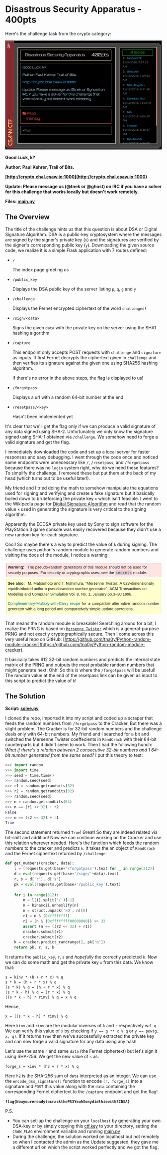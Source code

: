 # Disastrous Security Apparatus - 400pts

Here's the challenge task from the crypto category:

![Challenge](images/challenge.png)

<b>
Good Luck, k?

Author: Paul Kehrer, Trail of Bits.

[http://crypto.chal.csaw.io:1000](http://crypto.chal.csaw.io:1000)

Update: Please message us (@tnek or @ghost) on IRC if you have a solver for this challenge that works locally but doesn't work remotely.

Files: [main.py](./main.py)

 </b>

## The Overview

The title of the challenge hints us that this question is about DSA or Digital Signature Algorithm.
DSA is a public-key cryptosystem where the messages are signed by the signer's private key (`x`) and the signatures are verified by the signer's corresponding public key (`y`).
Downloading the given source code, we realize it is a simple Flask application with 7 routes defined:

- `/`

    The index page greeting us

- `/public_key`

    Displays the DSA public key of the server listing `p`, `q`, `g` and `y`

- `/challenge`

    Displays the Fernet encrypted ciphertext of the word `challenged!`

- `/sign/<data>`

    Signs the given `data` with the private key on the server using the SHA1 hashing algorithm

- `/capture`

    This endpoint only accepts POST requests with `challenge` and `signature` as inputs. It first Fernet decrypts the ciphertext given in `challenge` and then verifies its signature against the given one using SHA256 hashing algorithm.

    If there's no error in the above steps, the flag is displayed to us!

- `/forgotpass`

    Displays a url with a random 64-bit number at the end

- `/resetpass/<key>`

    Hasn't been implemented yet

It's clear that we'll get the flag only if we can produce a valid signature of any data signed using SHA-2. Unfortunately we only know the signature signed using SHA-1 obtained via `/challenge`. We somehow need to forge a valid signature and get the flag.

I immediately downloaded the code and set up a local server for faster responses and easy debugging. I went through the code once and noticed some endpoints were unnecessary like `/`, `/resetpass`, and `/forgotpass` because there was no `login` system right, why do we need these features? To simplify the challenge, I removed these but put them at the back of my head (which turns out to be useful later!).

My friend and I tried doing the math to somehow manipulate the equations used for signing and verifying and create a fake signature but it basically boiled down to bruteforcing the private key `x` which isn't feasible. I went to the Wikipedia page for [Digital Signature Algorithm](https://en.wikipedia.org/wiki/Digital_Signature_Algorithm) and read that the random value `k` used in generating the signature is very critical to the signing algorithm.

Apparently the ECDSA private key used by Sony to sign software for the PlayStation 3 game console was easily recovered because they didn't use a new random key for each signature.

Cool! So maybe there's a way to predict the value of `k` during signing. The challenge uses python's random module to generate random numbers and visiting the docs of the module, I notice a warning:

![Warning](images/warning.png)

That means the random module is breakable! Searching around for a bit, I realize the PRNG is based on [`Mersenne Twister`](https://en.wikipedia.org/wiki/Mersenne_Twister) which is a general-purpose PRNG and not exactly cryptographically secure. Then I come across this very useful repo on GitHub: [https://github.com/tna0y/Python-random-module-cracker](https://github.com/tna0y/Python-random-module-cracker).

It basically takes 612 32-bit random numbers and predicts the internal state matrix of the PRNG and outputs the most probable random numbers that might generate next. Ohh! So this is where the `/forgotpass` will be useful! The random value at the end of the resetpass link can be given as input to this script to predict the value of `k`!

## The Solution

**Script: [solve.py](solve.py)**

I cloned the repo, imported it into my script and coded up a scraper that feeds the random numbers from `/forgotpass` to the Cracker. But there was a slight problem. The Cracker is for 32-bit random numbers and the challenge deals only with 64-bit numbers. My friend and I searched for a bit and switched the Mersenne Twister coeffecients in `RandCrack` with their 64-bit counterparts but it didn't seem to work. Then I had the following hunch: *What if there's a relation between 2 consecutive 32-bit numbers and 1 64-bit number generated from the same seed?* I put this theory to test:

```py
>>> import random
>>> import time
>>> seed = time.time()
>>> random.seed(seed)
>>> r1 = random.getrandbits(32)
>>> r2 = random.getrandbits(32)
>>> random.seed(seed)
>>> n = random.getrandbits(64)
>>> n == (r1 << 32) + r2
False
>>> n == (r2 << 32) + r1
True
```

The second statement returned `True`! Great! So they are indeed related via bit-shift and addition! Now we can continue working on the Cracker and use this relation wherever needed. Here's the function which feeds the random numbers to the cracker and predicts `k`. It takes the an object of `RandCrack` and the Fernet ciphertext returned by `/challenge`:

```py
def get_numbers(cracker, data):
    l = [requests.get(base+'/forgotpass').text for _ in range(312)]
    d = eval(requests.get(base+'/sign/'+data).text)
    r, s = d['r'], d['s']    
    pk = eval(requests.get(base+'/public_key').text)
    
    for i in range(312):
        n = l[i].split('/')[-1]
        n = binascii.unhexlify(n)
        n = struct.unpack('>Q', n)[0]
        r1 = n & (0xffffffff)
        r2 = (n & (0xffffffff00000000)) >> 32
        assert (n == ((r2 << 32) + r1))
        cracker.submit(r1)
        cracker.submit(r2)
    k = cracker.predict_randrange(2, pk['q'])
    return pk, r, s, k
```

It returns the `public_key`, `r`, `s` and *hopefully* the correctly predicted `k`. Now we can do some math and get the private key `x` from this data. We know that:
```
s = kinv * (h + r * x) % q
s * k = (h + r * x) % q
(s * k) % q = (h + r * x) % q
(s * k - h) % q = (r * x) % q
((s * k - h) * rinv) % q = x % q
```
Hence, 
```
x = ((s * k - h) * rinv) % q
```

Here `kinv` and `rinv` are the modular inverses of `k` and `r` respectively wrt. `q`. We can verify this value of `x` by checking if `y == g ** x % q` or `y == pow(g, x, q)`. If it returns `True` then we've successfully extracted the private key and can now forge a valid signature for any data using any hash.

Let's use the same `r` and same `data` (the Fernet ciphertext) but let's sign it using SHA-256. We get the new value of `s` as:

`forge_s = kinv * (h2 + r * x) % q`

Here `h2` is the SHA-256 sum of `data` interpreted as an integer.
We can use the `encode_dss_signature()` function to encode `(r, forge_s)` into a signature and `POST` this value along with the `data` containing the corresponding Fernet ciphertext to the `/capture` endpoint and get the flag!

**`flag{NowyourereadytocrackthePS3YeahSonydidthiswithECDSA}`**

P.S.
- You can set-up the challenge on your `localhost` by generating your own DSA-key or by simply copying this [ctf.key](https://github.com/osirislab/CSAW-CTF-2018-Finals/blob/master/crypto/distastrous_security_apparatus/ctf.key) to your directory, setting the `CSAW_FLAG` environment variable and running [main.py](main.py)
- During the challenge, the solution worked on localhost but not remotely so when I contacted the admin as the Update suggested, they gave me a different url on which the script worked perfectly and we got the flag.
